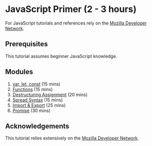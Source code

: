 JavaScript Primer (2 - 3 hours)
=================

For JavaScript tutorials and references rely on the [Mozilla Developer Network](https://developer.mozilla.org/en-US/docs/Web/JavaScript).

Prerequisites
-------------

This tutorial assumes beginner JavaScript knowledge.

Modules
------

1. [var, let, const](JavaScript-Primer/var-let-const.md) (15 mins)
1. [Functions](JavaScript-Primer/functions.md) (15 mins)
1. [Destructuring Assignment](JavaScript-Primer/destructuring-assignment.md) (20 mins)
1. [Spread Syntax](JavaScript-Primer/spread-syntax.md) (15 mins)
1. [Import & Export](JavaScript-Primer/import-export.md) (25 mins)
1. [Promise](JavaScript-Primer/promise.md) (30 mins)

Acknowledgements
---------------

This tutorial relies extensively on the [Mozilla Developer Network](https://developer.mozilla.org/en-US/). 

